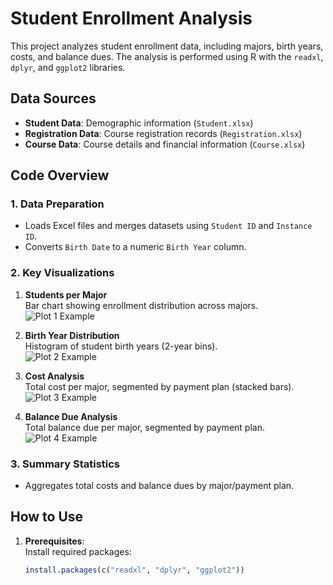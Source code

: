 # Student Enrollment Analysis

This project analyzes student enrollment data, including majors, birth years, costs, and balance dues. The analysis is performed using R with the `readxl`, `dplyr`, and `ggplot2` libraries.

## Data Sources
- **Student Data**: Demographic information (`Student.xlsx`)
- **Registration Data**: Course registration records (`Registration.xlsx`)
- **Course Data**: Course details and financial information (`Course.xlsx`)

## Code Overview

### 1. Data Preparation
- Loads Excel files and merges datasets using `Student ID` and `Instance ID`.
- Converts `Birth Date` to a numeric `Birth Year` column.

### 2. Key Visualizations
1. **Students per Major**  
   Bar chart showing enrollment distribution across majors.  
   ![Plot 1 Example](https://via.placeholder.com/400x300/steelblue?text=Major+Distribution)

2. **Birth Year Distribution**  
   Histogram of student birth years (2-year bins).  
   ![Plot 2 Example](https://via.placeholder.com/400x300/darkgreen?text=Birth+Years)

3. **Cost Analysis**  
   Total cost per major, segmented by payment plan (stacked bars).  
   ![Plot 3 Example](https://via.placeholder.com/400x300/orange?text=Cost+by+Major)

4. **Balance Due Analysis**  
   Total balance due per major, segmented by payment plan.  
   ![Plot 4 Example](https://via.placeholder.com/400x300/red?text=Balance+Due)

### 3. Summary Statistics
- Aggregates total costs and balance dues by major/payment plan.

## How to Use
1. **Prerequisites**:  
   Install required packages:
   ```R
   install.packages(c("readxl", "dplyr", "ggplot2"))

